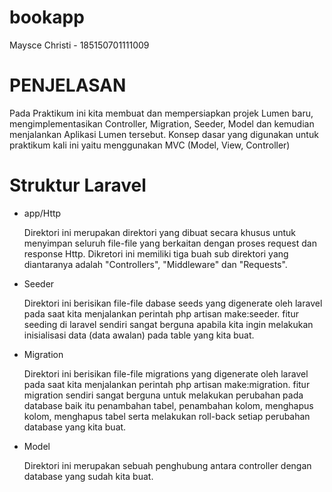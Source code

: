 # bookapp
Maysce Christi - 185150701111009


# PENJELASAN 

Pada Praktikum ini kita membuat dan mempersiapkan projek Lumen baru, mengimplementasikan Controller, Migration, Seeder, Model dan kemudian menjalankan Aplikasi Lumen tersebut.
Konsep dasar yang digunakan untuk praktikum kali ini yaitu menggunakan MVC (Model, View, Controller)

# Struktur Laravel
- app/Http
  
  Direktori ini merupakan direktori yang dibuat secara khusus untuk menyimpan seluruh file-file yang berkaitan dengan proses request dan response Http. Dikretori ini memiliki tiga   buah sub direktori yang diantaranya adalah "Controllers", "Middleware" dan "Requests". 
  
- Seeder
  
  Direktori ini berisikan file-file dabase seeds yang digenerate oleh laravel pada saat kita menjalankan perintah php artisan make:seeder. fitur seeding di laravel sendiri sangat   berguna apabila kita ingin melakukan inisialisasi data (data awalan) pada table yang kita buat.
  
- Migration
  
  Direktori ini berisikan file-file migrations yang digenerate oleh laravel pada saat kita menjalankan perintah php artisan make:migration. fitur migration sendiri sangat berguna   untuk melakukan perubahan pada database baik itu penambahan tabel, penambahan kolom, menghapus kolom, menghapus tabel serta melakukan roll-back setiap perubahan database yang     kita buat.
  
- Model
  
  Direktori ini merupakan sebuah penghubung antara controller dengan database yang sudah kita buat.
